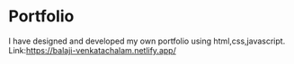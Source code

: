 # Portfolio
I have designed and developed my own portfolio using html,css,javascript.
Link:https://balaji-venkatachalam.netlify.app/
